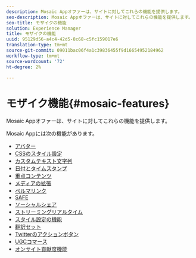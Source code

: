 ```yaml
---
description: Mosaic Appオファーは、サイトに対してこれらの機能を提供します。
seo-description: Mosaic Appオファーは、サイトに対してこれらの機能を提供します。
seo-title: モザイクの機能
solution: Experience Manager
title: モザイクの機能
uuid: 95129d56-a4c4-42d5-8c68-c5fc159017e6
translation-type: tm+mt
source-git-commit: 09011bac06f4a1c39836455f9d16654952184962
workflow-type: tm+mt
source-wordcount: '72'
ht-degree: 2%

---
```



# モザイク機能{#mosaic-features}

Mosaic Appオファーは、サイトに対してこれらの機能を提供します。



Mosaic Appには次の機能があります。

* [アバター](/help/using/c-features-livefyre/c-styling-features/c-avatars.md#c_avatars)
* [CSSのスタイル設定](/help/using/c-features-livefyre/c-styling-features/c-css-styling-branding.md#c_css_styling_branding)
* [カスタムテキスト文字列](/help/using/c-features-livefyre/c-custom-text-strings.md#c_custom_text_strings)
* [日付とタイムスタンプ](/help/using/c-features-livefyre/c-styling-features/c-date-and-timestamp.md#c_date_and_timestamp)
* [重点コンテンツ](/help/using/c-features-livefyre/c-content-collection-tags/c-featured-content.md#c_featured_content)
* [メディアの拡張](/help/using/c-features-livefyre/c-enagement-features.md#section_pmq_ycm_d1b)
* [ペルマリンク](/help/using/c-features-livefyre/c-content-collection-tags/c-permalinks.md#c_permalinks)
* [SAFE](/help/using/c-features-livefyre/c-about-moderation/c-moderation.md#c_moderation)
* [ソーシャルシェア](/help/using/c-features-livefyre/c-social-sharing/c-social-sharing.md#c_social_sharing)
* [ストリーミングリアルタイム](/help/using/c-features-livefyre/c-content-behavior-features/c-content-behavior-features.md#section_emd_syl_d1b)
* [スタイル設定の機能](/help/using/c-features-livefyre/c-styling-features/c-styling-features.md#c_styling_features)
* [翻訳セット](/help/using/c-settings-other/c-translation-sets/c-translation-sets.md#c_translation_sets)
* [Twitterのアクションボタン](/help/using/c-features-livefyre/c-enagement-features.md#section_uzm_ldm_d1b)
* [UGCコマース](/help/using/c-features-livefyre/c-ugc-commerce.md#c_ugc_commerce)
* [オンサイト貢献度機能](/help/using/c-features-livefyre/c-on-site-contribution-features.md#section_vzs_t2s_d1b)

